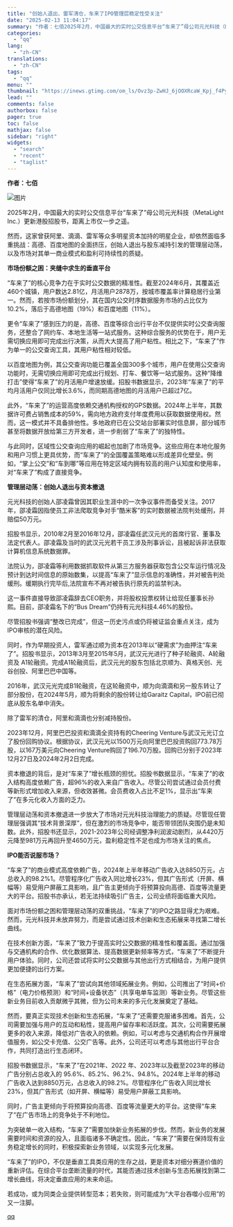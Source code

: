 ```yaml
---
title: "创始人退出、雷军清仓，车来了IPO管理层稳定性受关注"
date: "2025-02-13 11:04:17"
summary: "作者：七佰2025年2月，中国最大的实时公交信息平台“车来了”母公司元光科技（MetaLight I..."
categories:
  - "qq"
lang:
  - "zh-CN"
translations:
  - "zh-CN"
tags:
  - "qq"
menu: ""
thumbnail: "https://inews.gtimg.com/om_ls/Ovz3p-ZwHJ_6jOOXRcaW_Kpj_f4PykqdTR7llTCRbWtdUAA_640360/0"
lead: ""
comments: false
authorbox: false
pager: true
toc: false
mathjax: false
sidebar: "right"
widgets:
  - "search"
  - "recent"
  - "taglist"
---
```


**作者：七佰**

![图片](https://inews.gtimg.com/news_bt/OGEVMaB5o3u1Ztj2ILxbWhHZli4qGAq03Bu5gnUBpFiSkAA/641)

2025年2月，中国最大的实时公交信息平台“车来了”母公司元光科技（MetaLight Inc.）更新港股招股书，距离上市仅一步之遥。

然而，这家曾获阿里、滴滴、雷军等众多明星资本加持的明星企业，却依然面临多重挑战：高德、百度地图的全面挤压，创始人退出与股东减持引发的管理层动荡，以及市场对其单一商业模式和盈利可持续性的质疑。

****市场份额之困：夹缝中求生的垂直平台****

“车来了”的核心竞争力在于实时公交数据的精准性。截至2024年6月，其覆盖近460个城镇，用户数达2.81亿，月活用户2878万，按城市覆盖率计算稳居行业第一。然而，若按市场份额划分，其在国内公交时序数据服务市场的占比仅为10.2%，落后于高德地图（19%）和百度地图（11%）。

更令“车来了”感到压力的是，高德、百度等综合出行平台不仅提供实时公交查询服务，还整合了网约车、本地生活等一站式服务。这种综合服务的优势在于，用户无需切换应用即可完成出行决策，从而大大提高了用户粘性。相比之下，“车来了”作为单一的公交查询工具，其用户粘性相对较低。

以百度地图为例，其公交查询功能已覆盖全国300多个城市，用户在使用公交查询功能时，无需切换应用即可完成出行规划、打车、餐饮等一站式服务。这种“降维打击”使得“车来了”的月活用户增速放缓。招股书数据显示，2023年“车来了”的平均月活用户仅同比增长3.6%，而同期高德地图的月活用户已超过7亿。

此外，“车来了”的运营高度依赖交通机构授权的GPS数据。2024年上半年，其数据许可费占销售成本的59%，需向地方政府支付年度费用以获取数据使用权。然而，这一模式并不具备排他性。多地政府已在公交站台部署实时信息屏，部分城市甚至将数据开放给第三方开发者，进一步削弱了“车来了”的独特性。

与此同时，区域性公交查询应用的崛起也加剧了市场竞争。这些应用在本地化服务和用户习惯上更具优势，而“车来了”的全国覆盖策略难以形成差异化壁垒。例如，“掌上公交”和“车到哪”等应用在特定区域内拥有较高的用户认知度和使用率，对“车来了”构成了直接竞争。

****管理层动荡：创始人退出与资本撤退****

元光科技的创始人邵凌霜曾因其职业生涯中的一次争议事件而备受关注。2017年，邵凌霜因指使员工非法爬取竞争对手“酷米客”的实时数据被法院判处缓刑，并赔偿50万元。

招股书显示，2010年2月至2016年12月，邵凌霜任武汉元光的首席行官、董事及法定代表人。邵凌霜及当时的武汉元光若干员工涉及刑事诉讼，且被起诉非法获取计算机信息系统数据罪。

法院认为，邵凌霜等利用数据抓取软件从第三方服务器获取包含公交车运行情况及预计到达时间信息的原始数集，以提高“车来了”显示信息的准确性，并对被告判处缓刑。缓期执行完毕后,法院宣布不再对被告执行原先的监禁判决。

这一事件直接导致邵凌霜辞去CEO职务，并将股权投票权转让给现任董事长孙熙。目前，邵凌霜名下的“Bus Dream”仍持有元光科技4.46%的股份。

尽管招股书强调“整改已完成”，但这一历史污点或仍将被证监会重点关注，成为IPO审核的潜在风险。

同时，作为早期投资人，雷军通过顺为资本在2013年以“硬需求”为由押注“车来了”。招股书显示，2013年3月至2015年5月，武汉元光进行了种子轮融资、A轮融资及 A1轮融资。完成A1轮融资后，武汉元光的股东包括北京顺为、真格天创、光谷创投、阿里巴巴中国等。

2016年，武汉元光完成B1轮融资，在这轮融资中，顺为向滴滴和另一股东转让了部分股份，在2024年5月，顺为将剩余的股份转让给Garaitz Capital，IPO前已彻底从股东名单中消失。

除了雷军的清仓，阿里和滴滴也分别减持股份。

2023年12月，阿里巴巴投资和滴滴全资持有的Cheering Venture与武汉元光订立了股份回购协议。根据协议，武汉元光以1500万元向阿里巴巴投资购回773.78万股，以167万美元向Cheering Venture购回了196.70万股。回购已分别于2023年12月27日及2024年2月2日完成。

资本撤退的背后，是对“车来了”增长瓶颈的担忧。招股书数据显示，“车来了”的收入结构高度依赖广告，超96%的收入来自广告收入。尽管公司尝试通过会员付费等新形式增加收入来源，但收效甚微。会员费收入占比不足1%，显示出“车来了”在多元化收入方面的乏力。

管理层动荡和资本撤退进一步放大了市场对元光科技治理能力的质疑。尽管现任管理层强调其“技术背景深厚”，但在激烈的市场竞争中，能否带领团队突围仍是未知数。此外，招股书还显示，2021-2023年公司经调整净利润波动剧烈，从4420万元降至981万元再回升至4650万元，盈利稳定性不足也成为市场关注的焦点。

****IPO能否说服市场？****

“车来了”的商业模式高度依赖广告，2024年上半年移动广告收入达8850万元，占总收入的98.2%1。尽管程序化广告收入同比增长23%，但其广告形式（开屏、横幅等）易受用户屏蔽工具影响，且广告主更倾向于将预算投向高德、百度等流量更大的平台。招股书亦承认，若无法持续吸引广告主，公司业绩将面临重大风险。

面对市场份额之困和管理层动荡的双重挑战，“车来了”的IPO之路显得尤为艰难。然而，元光科技并未放弃努力，而是尝试通过技术创新和生态拓展来寻找第二增长曲线。

在技术创新方面，“车来了”致力于提高实时公交数据的精准性和覆盖面。通过加强与交通机构的合作、优化数据算法、提高数据更新频率等方式，“车来了”不断提升用户体验。同时，公司还尝试将实时公交数据与其他出行方式相结合，为用户提供更加便捷的出行方案。

在生态拓展方面，“车来了”尝试向其他领域拓展业务。例如，公司推出了“时间+价格”（电力价格预测）和“时间+设备状态”（共享电单车监测）等新业务。尽管这些新业务目前收入贡献微乎其微，但为公司未来的多元化发展奠定了基础。

然而，要真正实现技术创新和生态拓展，“车来了”还需要克服诸多困难。首先，公司需要加强与用户的互动和粘性，提高用户留存率和活跃度。其次，公司需要拓展更多的收入来源，降低对广告收入的依赖。例如，可以考虑与交通机构合作开展增值服务，如公交卡充值、公交广告等。此外，公司还可以考虑与其他出行平台合作，共同打造出行生态闭环。

招股书数据显示，“车来了”在2021年、2022 年、2023年以及截至2023年的移动广告分别占总收入的 95.6%、85.2%、96.2%、94.8%。2024年上半年的移动广告收入达到8850万元，占总收入的98.2%。尽管程序化广告收入同比增长23%，但其广告形式（如开屏、横幅等）易受用户屏蔽工具影响。

同时，广告主更倾向于将预算投向高德、百度等流量更大的平台。这使得“车来了”在广告市场上的竞争处于不利地位。

为突破单一收入结构，“车来了”需要加快新业务拓展的步伐。然而，新业务的发展需要时间和资源的投入，且面临诸多不确定性。因此，“车来了”需要在保持现有业务稳定增长的同时，积极探索新业务领域，以实现多元化发展。

“车来了”的IPO，不仅是垂直工具类应用的生存之战，更是资本对细分赛道价值的重新评估。在综合平台垄断流量的时代，其能否通过技术创新与生态拓展找到第二增长曲线，将决定垂直应用的未来命运。

若成功，或为同类企业提供转型范本；若失败，则可能成为“大平台吞噬小应用”的又一注脚。

[qq](https://new.qq.com/rain/a/20250213A032P300)
